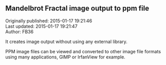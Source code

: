 ## Mandelbrot Fractal image output to ppm file  
Originally published: 2015-01-17 19:21:46  
Last updated: 2015-01-17 19:21:47  
Author: FB36   
  
It creates image output without using any external library.

PPM image files can be viewed and converted to other image file formats using many applications, GIMP or IrfanView for example.
